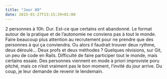 ```yaml
---
title: "Jour 89"
date: 2015-01-27T13:15:29+01:00
---
```


2 personnes à 10h. Dur. Est-ce que certains ont abandonné. Le format
autour de la pratique et de l’autonomie ne conviens pas à tout le monde.
Faire beaucoup plus attention au recrutement pour ne prendre que des
personnes à qui ça conviendra. Ou alors il faudrait trouver deux rythme,
deux déroulé… Deux profs et deux méthodes ? Quelques révisions, sur Git,
un peu de code en Rails. Difficulté de faire participer tout le monde,
mais certains essaie. Des personnes viennent en mode à priori improviste
poru pitché, mais ce n’est vraiment pas le bon moment, l’invité du jour
arrive. Du coup, je leur demande de revenir le lendemain.


